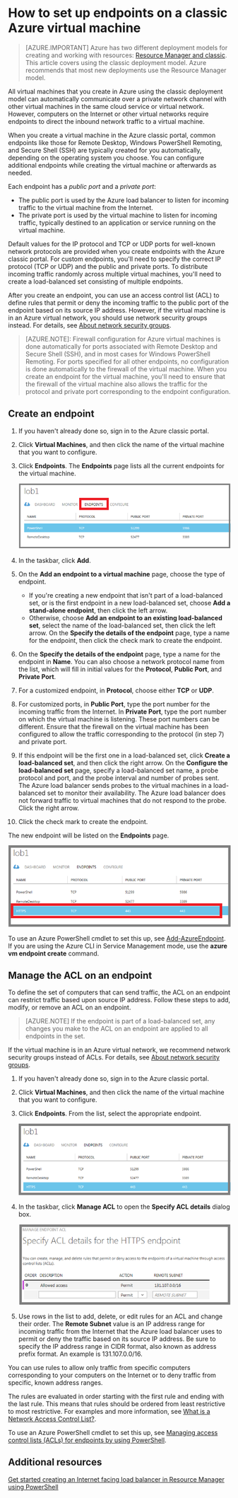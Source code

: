 <!-- rename to virtual-machines-windows-classic-setup-endpoints -->

<properties
	pageTitle="Set up endpoints on a classic virtual machine | Azure"
	description="Learn to set up endpoints in the Azure classic portal to allow communication with a virtual machine in Azure."
	services="virtual-machines"
	documentationCenter=""
	authors="cynthn"
	manager="timlt"
	editor=""
	tags="azure-service-management"/>

<tags
	ms.service="virtual-machines"
	ms.date="01/06/2016"
	wacn.date=""/>

# How to set up endpoints on a classic Azure virtual machine

> [AZURE.IMPORTANT] Azure has two different deployment models for creating and working with resources:  [Resource Manager and classic](/documentation/articles/resource-manager-deployment-model/).  This article covers using the classic deployment model. Azure recommends that most new deployments use the Resource Manager model. 


All virtual machines that you create in Azure using the classic deployment model can automatically communicate over a private network channel with other virtual machines in the same cloud service or virtual network. However, computers on the Internet or other virtual networks require endpoints to direct the inbound network traffic to a virtual machine.

When you create a virtual machine in the Azure classic portal, common endpoints like those for Remote Desktop, Windows PowerShell Remoting, and Secure Shell (SSH) are typically created for you automatically, depending on the operating system you choose. You can configure additional endpoints while creating the virtual machine or afterwards as needed.

Each endpoint has a *public port* and a *private port*:

- The public port is used by the Azure load balancer to listen for incoming traffic to the virtual machine from the Internet.
- The private port is used by the virtual machine to listen for incoming traffic, typically destined to an application or service running on the virtual machine.

Default values for the IP protocol and TCP or UDP ports for well-known network protocols are provided when you create endpoints with the Azure classic portal. For custom endpoints, you'll need to specify the correct IP protocol (TCP or UDP) and the public and private ports. To distribute incoming traffic randomly across multiple virtual machines, you'll need to create a load-balanced set consisting of multiple endpoints.

After you create an endpoint, you can use an access control list (ACL) to define rules that permit or deny the incoming traffic to the public port of the endpoint based on its source IP address. However, if the virtual machine is in an Azure virtual network, you should use network security groups instead. For details, see [About network security groups](/documentation/articles/virtual-networks-nsg/).

> [AZURE.NOTE]: Firewall configuration for Azure virtual machines is done automatically for ports associated with Remote Desktop and Secure Shell (SSH), and in most cases for Windows PowerShell Remoting. For ports specified for all other endpoints, no configuration is done automatically to the firewall of the virtual machine. When you create an endpoint for the virtual machine, you'll need to ensure that the firewall of the virtual machine also allows the traffic for the protocol and private port corresponding to the endpoint configuration.

## Create an endpoint

1.	If you haven't already done so, sign in to the Azure classic portal.
2.	Click **Virtual Machines**, and then click the name of the virtual machine that you want to configure.
3.	Click **Endpoints**. The **Endpoints** page lists all the current endpoints for the virtual machine.

	![Endpoints](./media/virtual-machines-set-up-endpoints/endpointswindows.png)

4.	In the taskbar, click **Add**.
5.	On the **Add an endpoint to a virtual machine** page, choose the type of endpoint.

	- If you're creating a new endpoint that isn't part of a load-balanced set, or is the first endpoint in a new load-balanced set, choose **Add a stand-alone endpoint**, then click the left arrow.
	- Otherwise, choose **Add an endpoint to an existing load-balanced set**, select the name of the load-balanced set, then click the left arrow. On the **Specify the details of the endpoint** page, type a name for the endpoint, then click the check mark to create the endpoint.

6.	On the **Specify the details of the endpoint** page, type a name for the endpoint in **Name**. You can also choose a network protocol name from the list, which will fill in initial values for the **Protocol**, **Public Port**, and **Private Port**.
7.	For a customized endpoint, in **Protocol**, choose either **TCP** or **UDP**.
8.	For customized ports, in **Public Port**, type the port number for the incoming traffic from the Internet. In **Private Port**, type the port number on which the virtual machine is listening. These port numbers can be different. Ensure that the firewall on the virtual machine has been configured to allow the traffic corresponding to the protocol (in step 7) and private port.
9.	If this endpoint will be the first one in a load-balanced set, click **Create a load-balanced set**, and then click the right arrow. On the **Configure the load-balanced set** page, specify a load-balanced set name, a probe protocol and port, and the probe interval and number of probes sent. The Azure load balancer sends probes to the virtual machines in a load-balanced set to monitor their availability. The Azure load balancer does not forward traffic to virtual machines that do not respond to the probe. Click the right arrow.
10.	Click the check mark to create the endpoint.

The new endpoint will be listed on the **Endpoints** page.

![Endpoint creation successful](./media/virtual-machines-set-up-endpoints/endpointwindowsnew.png)

To use an Azure PowerShell cmdlet to set this up, see [Add-AzureEndpoint](https://msdn.microsoft.com/zh-cn/library/azure/dn495300.aspx). If you are using the Azure CLI in Service Management mode, use the **azure vm endpoint create** command.

## <a name="manage-the-acl-on-an-endpoint"></a> Manage the ACL on an endpoint

To define the set of computers that can send traffic, the ACL on an endpoint can restrict traffic based upon source IP address. Follow these steps to add, modify, or remove an ACL on an endpoint.

> [AZURE.NOTE] If the endpoint is part of a load-balanced set, any changes you make to the ACL on an endpoint are applied to all endpoints in the set.

If the virtual machine is in an Azure virtual network, we recommend network security groups instead of ACLs. For details, see [About network security groups](/documentation/articles/virtual-networks-nsg/).

1.	If you haven't already done so, sign in to the Azure classic portal.
2.	Click **Virtual Machines**, and then click the name of the virtual machine that you want to configure.
3.	Click **Endpoints**. From the list, select the appropriate endpoint.

    ![ACL list](./media/virtual-machines-set-up-endpoints/EndpointsShowsDefaultEndpointsForVM.png)

5.	In the taskbar, click **Manage ACL** to open the **Specify ACL details** dialog box.

    ![Specify ACL details](./media/virtual-machines-set-up-endpoints/EndpointACLdetails.png)

6.	Use rows in the list to add, delete, or edit rules for an ACL and change their order. The **Remote Subnet** value is an IP address range for incoming traffic from the Internet that the Azure load balancer uses to permit or deny the traffic based on its source IP address. Be sure to specify the IP address range in CIDR format, also known as address prefix format. An example is 131.107.0.0/16.

You can use rules to allow only traffic from specific computers corresponding to your computers on the Internet or to deny traffic from specific, known address ranges.

The rules are evaluated in order starting with the first rule and ending with the last rule. This means that rules should be ordered from least restrictive to most restrictive. For examples and more information, see [What is a Network Access Control List?](/documentation/articles/virtual-networks-acl/).

To use an Azure PowerShell cmdlet to set this up, see [Managing access control lists (ACLs) for endpoints by using PowerShell](/documentation/articles/virtual-networks-acl-powershell/).


## Additional resources

[Get started creating an Internet facing load balancer in Resource Manager using PowerShell](/documentation/articles/load-balancer-get-started-internet-arm-ps/)
